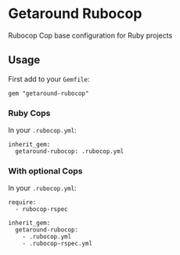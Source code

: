 # Getaround Rubocop

Rubocop Cop base configuration for Ruby projects

## Usage

First add to your `Gemfile`:

```
gem "getaround-rubocop"
```

### Ruby Cops

In your `.rubocop.yml`:

```
inherit_gem:
  getaround-rubocop: .rubocop.yml
```

### With optional Cops

In your `.rubocop.yml`:

```
require:
  - rubocop-rspec

inherit_gem:
  getaround-rubocop:
    - .rubocop.yml
    - .rubocop-rspec.yml
```